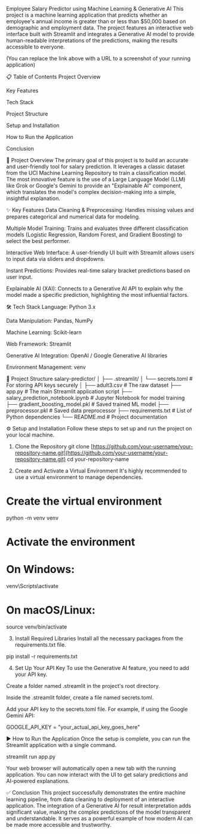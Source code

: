 Employee Salary Predictor using Machine Learning & Generative AI
This project is a machine learning application that predicts whether an employee's annual income is greater than or less than $50,000 based on demographic and employment data. The project features an interactive web interface built with Streamlit and integrates a Generative AI model to provide human-readable interpretations of the predictions, making the results accessible to everyone.

(You can replace the link above with a URL to a screenshot of your running application)

📋 Table of Contents
Project Overview

Key Features

Tech Stack

Project Structure

Setup and Installation

How to Run the Application

Conclusion

🚀 Project Overview
The primary goal of this project is to build an accurate and user-friendly tool for salary prediction. It leverages a classic dataset from the UCI Machine Learning Repository to train a classification model. The most innovative feature is the use of a Large Language Model (LLM) like Grok or Google's Gemini to provide an "Explainable AI" component, which translates the model's complex decision-making into a simple, insightful explanation.

✨ Key Features
Data Cleaning & Preprocessing: Handles missing values and prepares categorical and numerical data for modeling.

Multiple Model Training: Trains and evaluates three different classification models (Logistic Regression, Random Forest, and Gradient Boosting) to select the best performer.

Interactive Web Interface: A user-friendly UI built with Streamlit allows users to input data via sliders and dropdowns.

Instant Predictions: Provides real-time salary bracket predictions based on user input.

Explainable AI (XAI): Connects to a Generative AI API to explain why the model made a specific prediction, highlighting the most influential factors.

🛠️ Tech Stack
Language: Python 3.x

Data Manipulation: Pandas, NumPy

Machine Learning: Scikit-learn

Web Framework: Streamlit

Generative AI Integration: OpenAI / Google Generative AI libraries

Environment Management: venv

📂 Project Structure
salary-predictor/
│
├── .streamlit/
│   └── secrets.toml        # For storing API keys securely
│
├── adult3.csv              # The raw dataset
├── app.py                  # The main Streamlit application script
├── salary_prediction_notebook.ipynb # Jupyter Notebook for model training
├── gradient_boosting_model.pkl # Saved trained ML model
├── preprocessor.pkl        # Saved data preprocessor
├── requirements.txt        # List of Python dependencies
└── README.md               # Project documentation

⚙️ Setup and Installation
Follow these steps to set up and run the project on your local machine.

1. Clone the Repository
git clone [https://github.com/your-username/your-repository-name.git](https://github.com/your-username/your-repository-name.git)
cd your-repository-name

2. Create and Activate a Virtual Environment
It's highly recommended to use a virtual environment to manage dependencies.

# Create the virtual environment
python -m venv venv

# Activate the environment
# On Windows:
venv\Scripts\activate
# On macOS/Linux:
source venv/bin/activate

3. Install Required Libraries
Install all the necessary packages from the requirements.txt file.

pip install -r requirements.txt

4. Set Up Your API Key
To use the Generative AI feature, you need to add your API key.

Create a folder named .streamlit in the project's root directory.

Inside the .streamlit folder, create a file named secrets.toml.

Add your API key to the secrets.toml file. For example, if using the Google Gemini API:

GOOGLE_API_KEY = "your_actual_api_key_goes_here"

▶️ How to Run the Application
Once the setup is complete, you can run the Streamlit application with a single command.

streamlit run app.py

Your web browser will automatically open a new tab with the running application. You can now interact with the UI to get salary predictions and AI-powered explanations.

✅ Conclusion
This project successfully demonstrates the entire machine learning pipeline, from data cleaning to deployment of an interactive application. The integration of a Generative AI for result interpretation adds significant value, making the complex predictions of the model transparent and understandable. It serves as a powerful example of how modern AI can be made more accessible and trustworthy.
